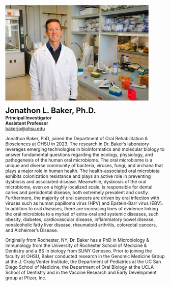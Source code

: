 <img src="/assets/images/homepage-general/baker-labcoat.JPG" width="450" height="300" style="display: inline; margin: auto;" />

<br/>

<span style="font-size:24px; font-weight: bold;">Jonathon L. Baker, Ph.D.</span>  
**Principal Investigator**  
**Assistant Professor**  
[bakerjo@ohsu.edu](mailto:bakerjo@ohsu.edu)

Jonathon Baker, PhD, joined the Department of Oral Rehabilitation & Biosciences at OHSU in 2023. The research in Dr. Baker’s laboratory leverages emerging technologies in bioinformatics and molecular biology to answer fundamental questions regarding the ecology, physiology, and pathogenesis of the human oral microbiome.  The oral microbiome is a unique and diverse community of bacteria, viruses, fungi, and archaea that plays a major role in human health.  The health-associated oral microbiota exhibits colonization resistance and plays an active role in preventing dysbiosis and associated disease. Meanwhile, dysbiosis of the oral microbiome, even on a highly localized scale, is responsible for dental caries and periodontal disease, both extremely prevalent and costly.  Furthermore, the majority of oral cancers are driven by oral infection with viruses such as human papilloma virus (HPV) and Epstein-Barr virus (EBV).  In addition to oral diseases, there are increasing lines of evidence linking the oral microbiota to a myriad of extra-oral and systemic diseases, such obesity, diabetes, cardiovascular disease, inflammatory bowel disease, nonalcoholic fatty liver disease, rheumatoid arthritis, colorectal cancers, and Alzheimer’s Disease. 

Originally from Rochester, NY, Dr. Baker has a PhD in Microbiology & Immunology from the University of Rochester School of Medicine & Dentistry and a BS in biology from SUNY Geneseo. Prior to joining the faculty at OHSU, Baker conducted research in the Genomic Medicine Group at the J. Craig Venter Institute, the Department of Pediatrics at the UC San Diego School of Medicine, the Department of Oral Biology at the UCLA School of Dentistry and in the Vaccine Research and Early Development group at Pfizer, Inc.
